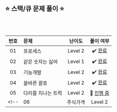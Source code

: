 ## ⭐️ 스택/큐 문제 풀이 ⭐️ 

<br>

<!-- 💭 [진행 중]  ✔️ [완료] -->

<br>

| **번호** | **문제** | **난이도** | **풀이 여부** |
|:--------:|:--------|:----------:|:-----------:|
| 01 | 프로세스 | Level 2 | ✔️ [완료](https://github.com/yuuforest/Programmers/tree/main/python/%EC%8A%A4%ED%83%9D%ED%81%90)|
| 02 | 같은 숫자는 싫어 | Level 1 | ✔️ [완료](https://github.com/yuuforest/Programmers/blob/main/python/%EC%8A%A4%ED%83%9D%ED%81%90/%EA%B0%99%EC%9D%80%EC%88%AB%EC%9E%90%EB%8A%94%EC%8B%AB%EC%96%B4.py)|
| 03 | 기능개발 | Level 2 | ✔️ [완료](https://github.com/yuuforest/Programmers/blob/main/python/%EC%8A%A4%ED%83%9D%ED%81%90/%EA%B8%B0%EB%8A%A5%EA%B0%9C%EB%B0%9C.py)|
| 04 | 올바른 괄호 | Level 2 | ✔️ [완료](https://github.com/yuuforest/Programmers/blob/main/python/%EC%8A%A4%ED%83%9D%ED%81%90/%EC%98%AC%EB%B0%94%EB%A5%B8%20%EA%B4%84%ED%98%B8.py)|
| 05 | 다리를 지나는 트럭 | Level 2 | 💭 [진행 중](https://github.com/yuuforest/Programmers/blob/main/python/%EC%8A%A4%ED%83%9D%ED%81%90/%EB%8B%A4%EB%A6%AC%EB%A5%BC%20%EC%A7%80%EB%82%98%EB%8A%94%20%ED%8A%B8%EB%9F%AD.py)|
<!-- | 06 | 주식가격 | Level 2 | 💭 [진행 중]()| -->
